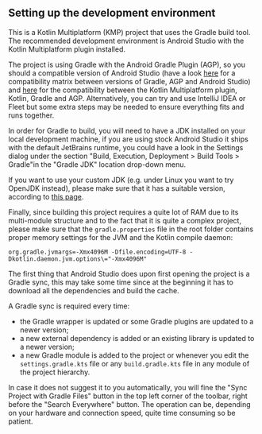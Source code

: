 ## Setting up the development environment

This is a Kotlin Multiplatform (KMP) project that uses the Gradle build tool. The recommended
development environment is Android Studio with the Kotlin Multiplatform plugin installed.

The project is using Gradle with the Android Gradle Plugin (AGP), so you should a compatible version
of Android Studio (have a look
[here](https://developer.android.com/build/releases/gradle-plugin?hl=en#android_gradle_plugin_and_android_studio_compatibility)
for a compatibility matrix between versions of Gradle, AGP and Android Studio) and
[here](https://kotlinlang.org/docs/multiplatform-compatibility-guide.html)
for the compatibility between the Kotlin Multiplatform plugin, Kotlin, Gradle and AGP.
Alternatively, you can try and use IntelliJ IDEA or Fleet but some extra steps may be needed to
ensure everything fits and runs together.

In order for Gradle to build, you will need to have a JDK installed on your local development
machine, if you are using stock Android Studio it ships with the default JetBrains runtime, you
could have a look in the Settings dialog under the section "Build, Execution, Deployment > Build
Tools > Gradle"in the "Gradle JDK" location drop-down menu.

If you want to use your custom JDK (e.g. under Linux you want to try OpenJDK instead), please make
sure that it has a suitable version, according
to [this page](https://docs.gradle.org/current/userguide/compatibility.html).

Finally, since building this project requires a quite lot of RAM due to its multi-module structure
and to the fact that it is quite a complex project, please make sure that the `gradle.properties`
file in the root folder contains proper memory settings for the JVM and the Kotlin compile daemon:

```properties
org.gradle.jvmargs=-Xmx4096M -Dfile.encoding=UTF-8 -Dkotlin.daemon.jvm.options\="-Xmx4096M"
```

The first thing that Android Studio does upon first opening the project is a Gradle sync, this may
take some time since at the beginning it has to download all the dependencies and build the cache.

A Gradle sync is required every time:

- the Gradle wrapper is updated or some Gradle plugins are updated to a newer version;
- a new external dependency is added or an existing library is updated to a newer version;
- a new Gradle module is added to the project or whenever you edit the `settings.gradle.kts` file or
  any `build.gradle.kts` file in any module of the project hierarchy.

In case it does not suggest it to you automatically, you will fine the "Sync Project with Gradle
Files" button in the top left corner of the toolbar, right before the "Search Everywhere" button.
The operation can be, depending on your hardware and connection speed, quite time consuming so be
patient.
